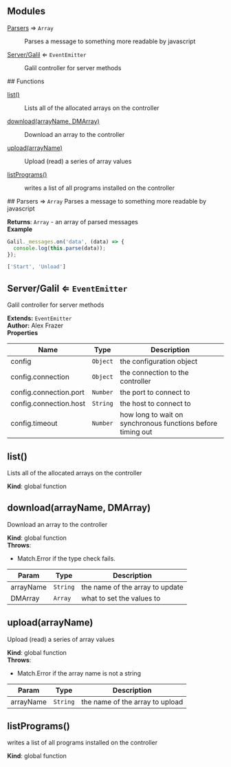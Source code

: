 ## Modules
<dl>
<dt><a href="#module_Parsers">Parsers</a> ⇒ <code>Array</code></dt>
<dd><p>Parses a message to something more readable by javascript</p>
</dd>
<dt><a href="#module_Server/Galil">Server/Galil</a> ⇐ <code>EventEmitter</code></dt>
<dd><p>Galil controller for server methods</p>
</dd>
</dl>
## Functions
<dl>
<dt><a href="#list">list()</a></dt>
<dd><p>Lists all of the allocated arrays on the controller</p>
</dd>
<dt><a href="#download">download(arrayName, DMArray)</a></dt>
<dd><p>Download an array to the controller</p>
</dd>
<dt><a href="#upload">upload(arrayName)</a></dt>
<dd><p>Upload (read) a series of array values</p>
</dd>
<dt><a href="#listPrograms">listPrograms()</a></dt>
<dd><p>writes a list of all programs installed on the controller</p>
</dd>
</dl>
<a name="module_Parsers"></a>
## Parsers ⇒ <code>Array</code>
Parses a message to something more readable by javascript

**Returns**: <code>Array</code> - an array of parsed messages  
**Example**  
```js
Galil._messages.on('data', (data) => {
  console.log(this.parse(data));
});

['Start', 'Unload']
```
<a name="module_Server/Galil"></a>
## Server/Galil ⇐ <code>EventEmitter</code>
Galil controller for server methods

**Extends:** <code>EventEmitter</code>  
**Author:** Alex Frazer  
**Properties**

| Name | Type | Description |
| --- | --- | --- |
| config | <code>Object</code> | the configuration object |
| config.connection | <code>Object</code> | the connection to the controller |
| config.connection.port | <code>Number</code> | the port to connect to |
| config.connection.host | <code>String</code> | the host to connect to |
| config.timeout | <code>Number</code> | how long to wait on synchronous functions before timing out |

<a name="list"></a>
## list()
Lists all of the allocated arrays on the controller

**Kind**: global function  
<a name="download"></a>
## download(arrayName, DMArray)
Download an array to the controller

**Kind**: global function  
**Throws**:

- Match.Error if the type check fails.


| Param | Type | Description |
| --- | --- | --- |
| arrayName | <code>String</code> | the name of the array to update |
| DMArray | <code>Array</code> | what to set the values to |

<a name="upload"></a>
## upload(arrayName)
Upload (read) a series of array values

**Kind**: global function  
**Throws**:

- Match.Error if the array name is not a string


| Param | Type | Description |
| --- | --- | --- |
| arrayName | <code>String</code> | the name of the array to upload |

<a name="listPrograms"></a>
## listPrograms()
writes a list of all programs installed on the controller

**Kind**: global function  
